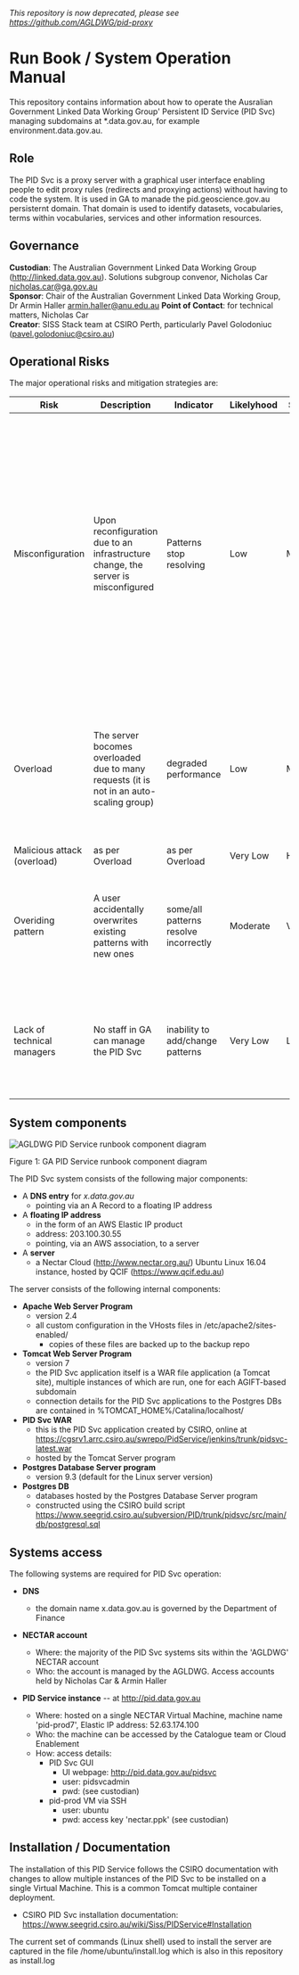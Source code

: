 *This repository is now deprecated, please see <https://github.com/AGLDWG/pid-proxy>*

# Run Book / System Operation Manual
This repository contains information about how to operate the Ausralian Government Linked Data Working Group' Persistent ID Service (PID Svc) managing subdomains at *.data.gov.au, for example environment.data.gov.au.


## Role
The PID Svc is a proxy server with a graphical user interface enabling people to edit proxy rules (redirects and proxying actions) without having to code the system. It is used in GA to manade the pid.geoscience.gov.au persisternt domain. That domain is used to identify datasets, vocabularies, terms within vocabularies, services and other information resources.


## Governance
**Custodian**: The Australian Government Linked Data Working Group (<http://linked.data.gov.au>). Solutions subgroup convenor, Nicholas Car <nicholas.car@ga.gov.au>  
**Sponsor**: Chair of the Australian Government Linked Data Working Group, Dr Armin Haller <armin.haller@anu.edu.au>
**Point of Contact**: for technical matters, Nicholas Car   
**Creator**: SISS Stack team at CSIRO Perth, particularly Pavel Golodoniuc (<pavel.golodoniuc@csiro.au>)


## Operational Risks
The major operational risks and mitigation strategies are:

Risk | Description | Indicator | Likelyhood | Severity | Mitigation | Remediation | Worst case
---- | ----------- | --------- | ---------- | -------- | ---------- | ----------- | ----------
Misconfiguration | Upon reconfiguration due to an infrastructure change, the server is misconfigured | Patterns stop resolving | Low | Moderate | The server is established behind an Elastic IP, which can be re pointed to another server. Install scripts for this specific PID Svc are ready to go: contained within the pidsvc-installation repository. Backups of the data in this PID Svc are ready to be used for reload: within the pidsvc-backups repository | Directly fix server via console or reinstall a new server | 1/2 a day down time after discovery
Overload | The server bocomes overloaded due to many requests (it is not in an auto-scaling group) | degraded performance | Low | Moderate | Server is stand-alone and can be managed directly | The server can be stopped and re-started to break any long-runnign sessions and have resources increased during restart | Hours down time after discovery  
Malicious attack (overload) | as per Overload | as per Overload | Very Low | High | as per Overload | as per Overload | as per Overload 
Overiding pattern | A user accidentally overwrites existing patterns with new ones | some/all patterns resolve incorrectly | Moderate | Very Low | Limit pattern makers, instill pattern testing before implementation | Fix patterns in GUI | Minutes of down time after discovery (depending on pattern author availability) with new patterns requiring re-implementation
Lack of technical managers | No staff in GA can manage the PID Svc | inability to add/change patterns | Very Low | Low | train additional GA staff in management | Ask Web Ops or Cloud Enablement for technical assistance, call PID Svc creators (CSIRO) for help | Inability to make changes until staff trained


## System components

![AGLDWG PID Service runbook component diagram](AGLDWG-PID-Service-runbook-component-diagram.png)  

Figure 1: GA PID Service runbook component diagram  

The PID Svc system consists of the following major components:

* A **DNS entry** for *x.data.gov.au*
    * pointing via an A Record to a floating IP address
* A **floating IP address**
    * in the form of an AWS Elastic IP product
    * address: 203.100.30.55
    * pointing, via an AWS association, to a server
* A **server**
    * a Nectar Cloud (<http://www.nectar.org.au/>) Ubuntu Linux 16.04 instance, hosted by QCIF (<https://www.qcif.edu.au>)


The server consists of the following internal components:  

* **Apache Web Server Program**
    * version 2.4
    * all custom configuration in the VHosts files in /etc/apache2/sites-enabled/
        * copies of these files are backed up to the backup repo
* **Tomcat Web Server Program**
    * version 7
    * the PID Svc application itself is a WAR file application (a Tomcat site), multiple instances of which are run, one for each AGIFT-based subdomain
    * connection details for the PID Svc applications to the Postgres DBs are contained in %TOMCAT_HOME%/Catalina/localhost/
* **PID Svc WAR** 
    * this is the PID Svc application created by CSIRO, online at <https://cgsrv1.arrc.csiro.au/swrepo/PidService/jenkins/trunk/pidsvc-latest.war>
    * hosted by the Tomcat Server program
* **Postgres Database Server program**
    * version 9.3 (default for the Linux server version)
* **Postgres DB**
    * databases hosted by the Postgres Database Server program
    * constructed using the CSIRO build script <https://www.seegrid.csiro.au/subversion/PID/trunk/pidsvc/src/main/db/postgresql.sql>
    

## Systems access
The following systems are required for PID Svc operation:

* **DNS**
    * the domain name x.data.gov.au is governed by the Department of Finance
    

* **NECTAR account**
    * Where: the majority of the PID Svc systems sits within the 'AGLDWG' NECTAR account
    * Who: the account is managed by the AGLDWG. Access accounts held by Nicholas Car & Armin Haller


* **PID Service instance** -- at <http://pid.data.gov.au>
    * Where: hosted on a single NECTAR Virtual Machine, machine name 'pid-prod7', Elastic IP address: 52.63.174.100
	* Who: the machine can be accessed by the Catalogue team or Cloud Enablement
	* How: access details:
	    * PID Svc GUI
		    * UI webpage: <http://pid.data.gov.au/pidsvc>
		    * user: pidsvcadmin
		    * pwd: (see custodian)
        * pid-prod VM via SSH
            * user: ubuntu
            * pwd: access key 'nectar.ppk' (see custodian)


## Installation / Documentation
The installation of this PID Service follows the CSIRO documentation with changes to allow multiple instances of the PID Svc to be installed on a single Virtual Machine. This is a common Tomcat multiple container deployment. 

* CSIRO PID Svc installation documentation: <https://www.seegrid.csiro.au/wiki/Siss/PIDService#Installation>

The current set of commands (Linux shell) used to install the server are captured in the file /home/ubuntu/install.log which is also in this repository as install.log
